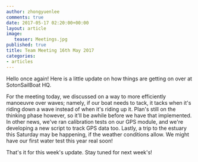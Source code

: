 ```yaml
---
author: zhongyuenlee
comments: true
date: 2017-05-17 02:20:00+00:00
layout: article
image:
   teaser: Meetings.jpg
published: true
title: Team Meeting 16th May 2017
categories:
- articles
---
```


Hello once again! Here is a little update on how things are getting on over at SotonSailBoat HQ.

For the meeting today, we discussed on a way to more efficiently manoeuvre over waves; namely, if our boat needs to tack, it tacks when it's riding down a wave instead of when it's riding up it. Plan's still on the thinking phase however, so it'll be awhile before we have that implemented. In other news, we've ran calibration tests on our GPS module, and we're developing a new script to track GPS data too. Lastly, a trip to the estuary this Saturday may be happening, if the weather conditions allow. We might have our first water test this year real soon!

That's it for this week's update. Stay tuned for next week's!
